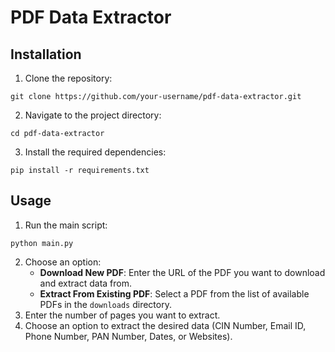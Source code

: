 # PDF Data Extractor

## Installation

1. Clone the repository:
```
git clone https://github.com/your-username/pdf-data-extractor.git
```
2. Navigate to the project directory:
```
cd pdf-data-extractor
```
3. Install the required dependencies:
```
pip install -r requirements.txt
```

## Usage

1. Run the main script:
```
python main.py
```
2. Choose an option:
   - **Download New PDF**: Enter the URL of the PDF you want to download and extract data from.
   - **Extract From Existing PDF**: Select a PDF from the list of available PDFs in the `downloads` directory.
3. Enter the number of pages you want to extract.
4. Choose an option to extract the desired data (CIN Number, Email ID, Phone Number, PAN Number, Dates, or Websites).
